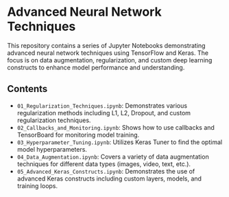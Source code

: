 # Advanced Neural Network Techniques

This repository contains a series of Jupyter Notebooks demonstrating advanced neural network techniques using TensorFlow and Keras. The focus is on data augmentation, regularization, and custom deep learning constructs to enhance model performance and understanding.

## Contents

- `01_Regularization_Techniques.ipynb`: Demonstrates various regularization methods including L1, L2, Dropout, and custom regularization techniques.
- `02_Callbacks_and_Monitoring.ipynb`: Shows how to use callbacks and TensorBoard for monitoring model training.
- `03_Hyperparameter_Tuning.ipynb`: Utilizes Keras Tuner to find the optimal model hyperparameters.
- `04_Data_Augmentation.ipynb`: Covers a variety of data augmentation techniques for different data types (images, video, text, etc.).
- `05_Advanced_Keras_Constructs.ipynb`: Demonstrates the use of advanced Keras constructs including custom layers, models, and training loops.


